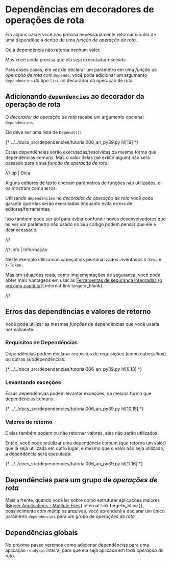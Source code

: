 # Dependências em decoradores de operações de rota

Em alguns casos você não precisa necessariamente retornar o valor de uma dependência dentro de uma *função de operação de rota*.

Ou a dependência não retorna nenhum valor.

Mas você ainda precisa que ela seja executada/resolvida.

Para esses casos, em vez de declarar um parâmetro em uma *função de operação de rota* com `Depends`, você pode adicionar um argumento `dependencies` do tipo `list` ao decorador da operação de rota.

## Adicionando `dependencies` ao decorador da operação de rota

O *decorador da operação de rota* recebe um argumento opcional `dependencies`.

Ele deve ser uma lista de `Depends()`:

{* ../../docs_src/dependencies/tutorial006_an_py39.py hl[19] *}

Essas dependências serão executadas/resolvidas da mesma forma que dependências comuns. Mas o valor delas (se existir algum) não será passado para a sua *função de operação de rota*.

/// tip | Dica

Alguns editores de texto checam parâmetros de funções não utilizados, e os mostram como erros.

Utilizando `dependencies` no *decorador da operação de rota* você pode garantir que elas serão executadas enquanto evita errors de editores/ferramentas.

Isso também pode ser útil para evitar confundir novos desenvolvedores que ao ver um parâmetro não usado no seu código podem pensar que ele é desnecessário.

///

/// info | Informação

Neste exemplo utilizamos cabeçalhos personalizados inventados `X-Keys` e `X-Token`.

Mas em situações reais, como implementações de segurança, você pode obter mais vantagens em usar as [Ferramentas de segurança integradas (o próximo capítulo)](../security/index.md){.internal-link target=_blank}.

///

## Erros das dependências e valores de retorno

Você pode utilizar as mesmas *funções* de dependências que você usaria normalmente.

### Requisitos de Dependências

Dependências podem declarar requisitos de requisições (como cabeçalhos) ou outras subdependências:

{* ../../docs_src/dependencies/tutorial006_an_py39.py hl[8,13] *}

### Levantando exceções

Essas dependências podem levantar exceções, da mesma forma que dependências comuns:

{* ../../docs_src/dependencies/tutorial006_an_py39.py hl[10,15] *}

### Valores de retorno

E elas também podem ou não retornar valores, eles não serão utilizados.

Então, você pode reutilizar uma dependência comum (que retorna um valor) que já seja utilizada em outro lugar, e mesmo que o valor não seja utilizado, a dependência será executada:

{* ../../docs_src/dependencies/tutorial006_an_py39.py hl[11,16] *}

## Dependências para um grupo de *operações de rota*

Mais a frente, quando você ler sobre como estruturar aplicações maiores ([Bigger Applications - Multiple Files](../../tutorial/bigger-applications.md){.internal-link target=_blank}), possivelmente com múltiplos arquivos, você aprenderá a declarar um único parâmetro `dependencies` para um grupo de *operações de rota*.

## Dependências globais

No próximo passo veremos como adicionar dependências para uma aplicação `readyapi` inteira, para que ela seja aplicada em toda *operação de rota*.
